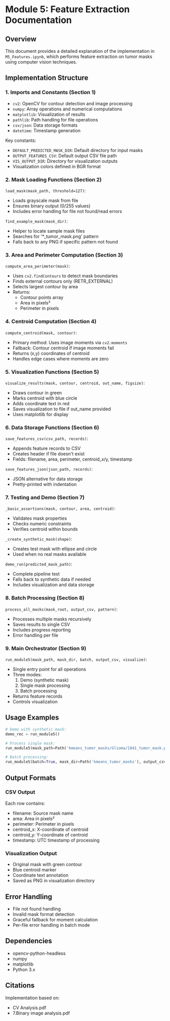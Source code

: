 # Module 5: Feature Extraction Documentation

## Overview
This document provides a detailed explanation of the implementation in `M5_Features.ipynb`, which performs feature extraction on tumor masks using computer vision techniques.

## Implementation Structure

### 1. Imports and Constants (Section 1)
- `cv2`: OpenCV for contour detection and image processing
- `numpy`: Array operations and numerical computations
- `matplotlib`: Visualization of results
- `pathlib`: Path handling for file operations
- `csv/json`: Data storage formats
- `datetime`: Timestamp generation

Key constants:
- `DEFAULT_PREDICTED_MASK_DIR`: Default directory for input masks
- `OUTPUT_FEATURES_CSV`: Default output CSV file path
- `VIS_OUTPUT_DIR`: Directory for visualization outputs
- Visualization colors defined in BGR format

### 2. Mask Loading Functions (Section 2)
`load_mask(mask_path, threshold=127)`:
- Loads grayscale mask from file
- Ensures binary output (0/255 values)
- Includes error handling for file not found/read errors

`find_example_mask(mask_dir)`:
- Helper to locate sample mask files
- Searches for '*_tumor_mask.png' pattern
- Falls back to any PNG if specific pattern not found

### 3. Area and Perimeter Computation (Section 3)
`compute_area_perimeter(mask)`:
- Uses `cv2.findContours` to detect mask boundaries
- Finds external contours only (RETR_EXTERNAL)
- Selects largest contour by area
- Returns:
  - Contour points array
  - Area in pixels²
  - Perimeter in pixels

### 4. Centroid Computation (Section 4)
`compute_centroid(mask, contour)`:
- Primary method: Uses image moments via `cv2.moments`
- Fallback: Contour centroid if image moments fail
- Returns (x,y) coordinates of centroid
- Handles edge cases where moments are zero

### 5. Visualization Functions (Section 5)
`visualize_results(mask, contour, centroid, out_name, figsize)`:
- Draws contour in green
- Marks centroid with blue circle
- Adds coordinate text in red
- Saves visualization to file if out_name provided
- Uses matplotlib for display

### 6. Data Storage Functions (Section 6)
`save_features_csv(csv_path, records)`:
- Appends feature records to CSV
- Creates header if file doesn't exist
- Fields: filename, area, perimeter, centroid_x/y, timestamp

`save_features_json(json_path, records)`:
- JSON alternative for data storage
- Pretty-printed with indentation

### 7. Testing and Demo (Section 7)
`_basic_assertions(mask, contour, area, centroid)`:
- Validates mask properties
- Checks numeric constraints
- Verifies centroid within bounds

`_create_synthetic_mask(shape)`:
- Creates test mask with ellipse and circle
- Used when no real masks available

`demo_run(predicted_mask_path)`:
- Complete pipeline test
- Falls back to synthetic data if needed
- Includes visualization and data storage

### 8. Batch Processing (Section 8)
`process_all_masks(mask_root, output_csv, pattern)`:
- Processes multiple masks recursively
- Saves results to single CSV
- Includes progress reporting
- Error handling per file

### 9. Main Orchestrator (Section 9)
`run_module5(mask_path, mask_dir, batch, output_csv, visualize)`:
- Single entry point for all operations
- Three modes:
  1. Demo (synthetic mask)
  2. Single mask processing
  3. Batch processing
- Returns feature records
- Controls visualization

## Usage Examples
```python
# Demo with synthetic mask:
demo_rec = run_module5()

# Process single mask:
run_module5(mask_path=Path('kmeans_tumor_masks/Glioma/1841_tumor_mask.png'))

# Batch processing:
run_module5(batch=True, mask_dir=Path('kmeans_tumor_masks'), output_csv=Path('m5_features.csv'))
```

## Output Formats

### CSV Output
Each row contains:
- filename: Source mask name
- area: Area in pixels²
- perimeter: Perimeter in pixels
- centroid_x: X-coordinate of centroid
- centroid_y: Y-coordinate of centroid
- timestamp: UTC timestamp of processing

### Visualization Output
- Original mask with green contour
- Blue centroid marker
- Coordinate text annotation
- Saved as PNG in visualization directory

## Error Handling
- File not found handling
- Invalid mask format detection
- Graceful fallback for moment calculation
- Per-file error handling in batch mode

## Dependencies
- opencv-python-headless
- numpy
- matplotlib
- Python 3.x

## Citations
Implementation based on:
- CV Analysis.pdf
- 7.Binary image analysis.pdf